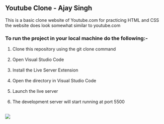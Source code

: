 ## Youtube Clone - Ajay Singh
<p>This is a basic clone website of Youtube.com for practicing HTML and CSS the website does look somewhat similar to youtube.com </p>

### To run the project in your local machine do the following:-
<ol>
  <li>Clone this repository using the git clone command</li>
  <br>
  <li>Open Visual Studio Code</li>
  <br>
  <li>Install the Live Server Extension</li>
  <br>
  <li>Open the directory in Visual Studio Code</li>
  <br>
  <li>Launch the live server</li>
  <br>
  <li>The development server will start running at port 5500</li>
</ol>
<br>
<img src="https://github.com/user-attachments/assets/1efd6f4b-b1a1-4019-8e1b-5318ee8a9530">
